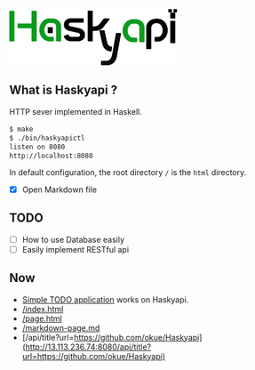 <img src="https://raw.githubusercontent.com/okue/Haskyapi/master/html/img/logo.png" width="60%">

## What is Haskyapi ?

HTTP sever implemented in Haskell.

```
$ make
$ ./bin/haskyapictl
listen on 8080
http://localhost:8080
```

In default configuration, the root directory `/` is the `html` directory.

- [x] Open Markdown file

## TODO

- [ ] How to use Database easily
- [ ] Easily implement RESTful api

## Now

- [Simple TODO application](http://13.113.236.74:8080/v2/ftodo/) works on Haskyapi.
- [/index.html](http://13.113.236.74:8080/)
- [/page.html](http://13.113.236.74:8080/page.html)
- [/markdown-page.md](http://13.113.236.74:8080/markdown-page.md)
- [/api/title?url=https://github.com/okue/Haskyapi](http://13.113.236.74:8080/api/title?url=https://github.com/okue/Haskyapi)
